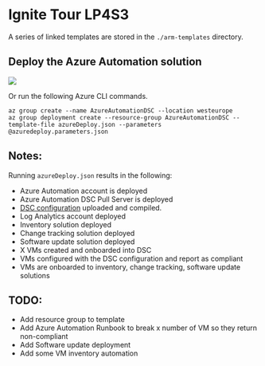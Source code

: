 # Ignite Tour LP4S3

A series of linked templates are stored in the `./arm-templates` directory.

## Deploy the Azure Automation solution

<a href="https://portal.azure.com/#create/Microsoft.Template/uri/https%3A%2F%2Fraw.githubusercontent.com%2Fneilpeterson%2Fazure-automation-dsc%add-aa-packs%2FazureDeploy.json" target="_blank">
    <img src="http://azuredeploy.net/deploybutton.png"/>
</a>


Or run the following Azure CLI commands.

```
az group create --name AzureAutomationDSC --location westeurope
az group deployment create --resource-group AzureAutomationDSC --template-file azureDeploy.json --parameters @azuredeploy.parameters.json
```

## Notes:

Running `azureDeploy.json` results in the following:

- Azure Automation account is deployed
- Azure Automation DSC Pull Server is deployed
- [DSC configuration](https://github.com/Azure-Samples/ignite-tour-lp4/blob/master/LP4S3/dsc-configurations/windows-config.ps1) uploaded and compiled.
- Log Analytics account deployed
- Inventory solution deployed
- Change tracking solution deployed
- Software update solution deployed
- X VMs created and onboarded into DSC
- VMs configured with the DSC configuration and report as compliant
- VMs are onboarded to inventory, change tracking, software update solutions

## TODO:

- Add resource group to template
- Add Azure Automation Runbook to break x number of VM so they return non-compliant
- Add Software update deployment
- Add some VM inventory automation
